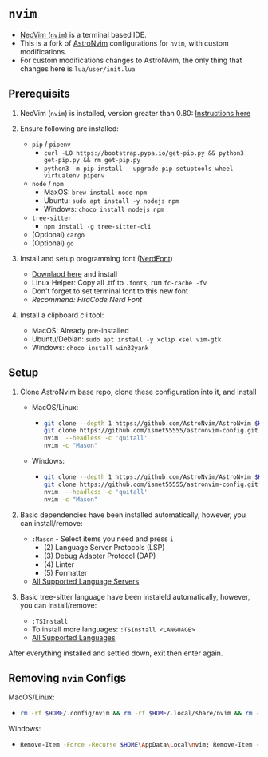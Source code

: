 # `nvim`

- [NeoVim (`nvim`)](https://neovim.io/) is a terminal based IDE.
- This is a fork of [AstroNvim](https://github.com/AstroNvim/AstroNvim) configurations for `nvim`,
with custom modifications.
- For custom modifications changes to AstroNvim, the only thing that changes here is `lua/user/init.lua`


## Prerequisits

1. NeoVim (`nvim`) is installed, version greater than 0.80: [Instructions here](https://github.com/neovim/neovim/wiki/Installing-Neovim)

2. Ensure following are installed:
	- `pip` / `pipenv`
		- `curl -LO https://bootstrap.pypa.io/get-pip.py && python3 get-pip.py && rm get-pip.py`
		- `python3 -m pip install --upgrade pip setuptools wheel virtualenv pipenv`
	- `node` / `npm`
		- MaxOS: `brew install node npm`
		- Ubuntu: `sudo apt install -y nodejs npm`
		- Windows: `choco install nodejs npm`
	- `tree-sitter`
		- `npm install -g tree-sitter-cli`
	- (Optional) `cargo`
	- (Optional) `go`

3. Install and setup programming font ([NerdFont](https://www.nerdfonts.com/))
     - [Downlaod here](https://www.nerdfonts.com/font-downloads) and install
     - Linux Helper: Copy all .ttf to `.fonts`, run `fc-cache -fv`
     - Don't forget to set terminal font to this new font
     - *Recommend: FiraCode Nerd Font*

4. Install a clipboard cli tool:
    - MacOS: Already pre-installed
    - Ubuntu/Debian: `sudo apt install -y xclip xsel vim-gtk`
    - Windows: `choco install win32yank`


## Setup

1. Clone AstroNvim base repo, clone these configuration into it, and install
    - MacOS/Linux:
        - ```bash
          git clone --depth 1 https://github.com/AstroNvim/AstroNvim $HOME/.config/nvim
          git clone https://github.com/ismet55555/astronvim-config.git $HOME/.config/nvim/lua/user
          nvim  --headless -c 'quitall'
          nvim -c "Mason"
          ```
    - Windows:
        - ```bash
          git clone --depth 1 https://github.com/AstroNvim/AstroNvim $HOME/AppData/Local/nvim
          git clone https://github.com/ismet55555/astronvim-config.git $HOME/AppData/Local/nvim/lua/user
          nvim  --headless -c 'quitall'
          nvim -c "Mason"
          ```

2. Basic dependencies have been installed automatically, however, you can install/remove:
	- `:Mason` - Select items you need and press `i`
		- (2) Language Server Protocols (LSP)
		- (3) Debug Adapter Protocol (DAP)
		- (4) Linter
		- (5) Formatter
	- [All Supported Language Servers](https://github.com/neovim/nvim-lspconfig/blob/master/doc/server_configurations.md)

3. Basic tree-sitter language have been instaleld automatically, however, you can install/remove:
	- `:TSInstall`
	- To install more languages: `:TSInstall <LANGUAGE>`
	- [All Supported Languages](https://github.com/nvim-treesitter/nvim-treesitter#supported-languages)
	
After everything installed and settled down, exit then enter again.

## Removing `nvim` Configs

MacOS/Linux:
- ```bash
  rm -rf $HOME/.config/nvim && rm -rf $HOME/.local/share/nvim && rm -rf $HOME/.cache/nvim
  ```
  
Windows:
- ```bash
  Remove-Item -Force -Recurse $HOME\AppData\Local\nvim; Remove-Item -Force -Recurse $HOME\AppData\Local\nvim-data
  ```
